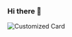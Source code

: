 ### Hi there 👋
![Customized Card](https://github-readme-stats.vercel.app/api/pin?username=sonytom&repo=github-readme-stats&title_color=fff&icon_color=f9f9f9&text_color=9f9f9f&bg_color=151515)
<!--
**sonytom/sonytom** is a ✨ _special_ ✨ repository because its `README.md` (this file) appears on your GitHub profile.

Here are some ideas to get you started:

- 🔭 I’m currently working on ...
- 🌱 I’m currently learning ...
- 👯 I’m looking to collaborate on ...
- 🤔 I’m looking for help with ...
- 💬 Ask me about ...
- 📫 How to reach me: ...
- 😄 Pronouns: ...
- ⚡ Fun fact: ...
-->
